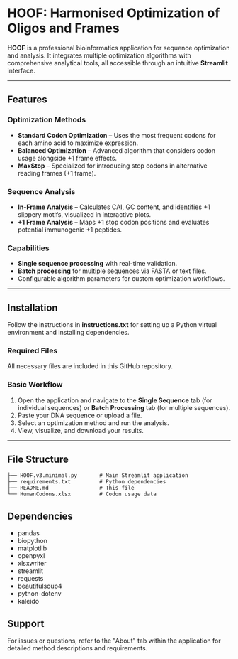 # HOOF: Harmonised Optimization of Oligos and Frames

**HOOF** is a professional bioinformatics application for sequence optimization and analysis. It integrates multiple optimization algorithms with comprehensive analytical tools, all accessible through an intuitive **Streamlit** interface.

---

## Features

### Optimization Methods
- **Standard Codon Optimization** – Uses the most frequent codons for each amino acid to maximize expression.
- **Balanced Optimization** – Advanced algorithm that considers codon usage alongside +1 frame effects.
- **MaxStop** – Specialized for introducing stop codons in alternative reading frames (+1 frame).

### Sequence Analysis
- **In-Frame Analysis** – Calculates CAI, GC content, and identifies +1 slippery motifs, visualized in interactive plots.
- **+1 Frame Analysis** – Maps +1 stop codon positions and evaluates potential immunogenic +1 peptides.

### Capabilities
- **Single sequence processing** with real-time validation.
- **Batch processing** for multiple sequences via FASTA or text files.
- Configurable algorithm parameters for custom optimization workflows.

---

## Installation

Follow the instructions in **instructions.txt** for setting up a Python virtual environment and installing dependencies.

### Required Files
All necessary files are included in this GitHub repository.

### Basic Workflow
1. Open the application and navigate to the **Single Sequence** tab (for individual sequences) or **Batch Processing** tab (for multiple sequences).  
2. Paste your DNA sequence or upload a file.  
3. Select an optimization method and run the analysis.  
4. View, visualize, and download your results.

---

## File Structure

```
├── HOOF.v3.minimal.py       # Main Streamlit application
├── requirements.txt         # Python dependencies
├── README.md                # This file
└── HumanCodons.xlsx         # Codon usage data
```

## Dependencies

- pandas
- biopython
- matplotlib
- openpyxl
- xlsxwriter
- streamlit
- requests
- beautifulsoup4
- python-dotenv
- kaleido

## Support

For issues or questions, refer to the "About" tab within the application for detailed method descriptions and requirements.


